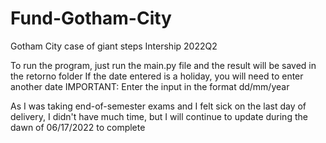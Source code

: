 # Fund-Gotham-City
Gotham City case of giant steps Intership 2022Q2

To run the program, just run the main.py file and the result will be saved in the retorno folder
If the date entered is a holiday, you will need to enter another date
IMPORTANT: Enter the input in the format dd/mm/year

As I was taking end-of-semester exams and I felt sick on the last day of delivery, I didn't have much time, but I will continue to update during the dawn of 06/17/2022 to complete